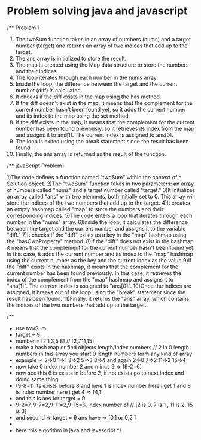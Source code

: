 <h1>Problem solving java and javascript</h1>

/** Problem 1 
1) The twoSum function takes in an array of numbers (nums) and a target number (target) and returns an array of two indices that add up to the target.
2) The ans array is initialized to store the result.
3) The map is created using the Map data structure to store the numbers and their indices.
4) The loop iterates through each number in the nums array.
5) Inside the loop, the difference between the target and the current number (diff) is calculated.
6) It checks if the diff exists in the map using the has method.
7) If the diff doesn't exist in the map, it means that the complement for the current number hasn't been found yet, so it adds the current number and its index to the map using the set method.
7) If the diff exists in the map, it means that the complement for the current number has been found previously, so it retrieves its index from the map and assigns it to ans[1]. The current index is assigned to ans[0].
8) The loop is exited using the break statement since the result has been found.
9) Finally, the ans array is returned as the result of the function.


/** javaScript Problem1

1)The code defines a function named "twoSum" within the context of a Solution object.
2)The "twoSum" function takes in two parameters: an array of numbers called "nums" and a target number called "target."
3)It initializes an array called "ans" with two elements, both initially set to 0. This array will store the indices of the two numbers that add up to the target.
4)It creates an empty hashmap called "map" to store the numbers and their corresponding indices.
5)The code enters a loop that iterates through each number in the "nums" array.
6)Inside the loop, it calculates the difference between the target and the current number and assigns it to the variable "diff."
7)It checks if the "diff" exists as a key in the "map" hashmap using the "hasOwnProperty" method.
8)If the "diff" does not exist in the hashmap, it means that the complement for the current number hasn't been found yet. In this case, it adds the current number and its index to the "map" hashmap using the current number as the key and the current index as the value
9)If the "diff" exists in the hashmap, it means that the complement for the current number has been found previously. In this case, it retrieves the index of the complement from the "map" hashmap and assigns it to "ans[1]". The current index is assigned to "ans[0]".
10)Once the indices are assigned, it breaks out of the loop using the "break" statement since the result has been found.
11)Finally, it returns the "ans" array, which contains the indices of the two numbers that add up to the target.

/**
 * use towSum
 * target = 9
 * number = [2,1,3,5,8] // [2,7,11,15]
 * make a hash map or find objects length/index numbers // 2 in 0 length numbers in this array you start 0 length numbers form any kind of array
 * example => 2=>0 1=>1 3=>2 5=>3 8=>4 and again 2=>0  7=>2 11=>3 15=>4
 * now take 0 index number 2 and minus 9 => (9-2=6)
 * now see this 6 is exists in before 2, if not exists go to next index and doing same thing
 * (9-8=1) its exists before 8 and here 1 is index number here i get 1 and 8 is index number here i get 4 => [4,1]
 * and this is ans for target = 9
 * 9-2=7, 9-7=2,9-11=2,9-15=6, index number of // [2 is 0, 7 is 1 , 11 is 2, 15 is 3]
 * and second => target = 9 ans have => [0,1 or 0,2 ]
 *
 * here this algorithm in java and javascript
 */